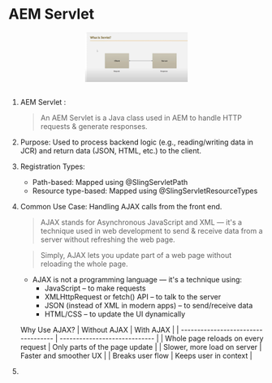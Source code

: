 # AEM Servlet

<img src="../Images/AEM_Servlet.png" alt="AEM_Servlet.pngg" width="40%" style="display: block; margin: auto;">
<br>

1. AEM Servlet :

    > An AEM Servlet is a Java class used in AEM to handle HTTP requests & generate responses.

2. Purpose: Used to process backend logic (e.g., reading/writing data in JCR) and return data (JSON, HTML, etc.) to the client.
3. Registration Types:

    - Path-based: Mapped using @SlingServletPath
    - Resource type-based: Mapped using @SlingServletResourceTypes

4. Common Use Case: Handling AJAX calls from the front end.

    > AJAX stands for Asynchronous JavaScript and XML — it's a technique used in web development to send & receive data from a server without refreshing the web page.

    > Simply, AJAX lets you update part of a web page without reloading the whole page.

    - AJAX is not a programming language — it's a technique using:
        - JavaScript – to make requests
        - XMLHttpRequest or fetch() API – to talk to the server
        - JSON (instead of XML in modern apps) – to send/receive data
        - HTML/CSS – to update the UI dynamically

    Why Use AJAX?
    | Without AJAX | With AJAX |
    | ----------------------------------- | ----------------------------- |
    | Whole page reloads on every request | Only parts of the page update |
    | Slower, more load on server | Faster and smoother UX |
    | Breaks user flow | Keeps user in context |

5.
